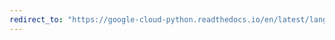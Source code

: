 ```yaml
---
redirect_to: "https://google-cloud-python.readthedocs.io/en/latest/language/gapic/v1/types.html"
---
```

